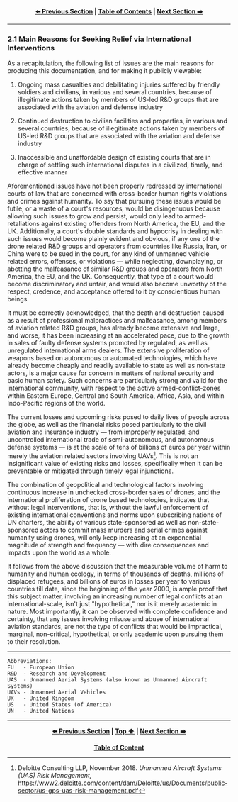 <div align="center">
  
  **[:arrow_left: Previous Section][Prev] | [Table of Contents][TOC] | [Next Section :arrow_right:][Next]**
  
  [Prev]: /expose/02-0.md
  [Next]: /expose/03-0.md
  [TOC]: /README.md#table-of-contents
  
</div>

---

### 2.1 Main Reasons for Seeking Relief via International Interventions

As a recapitulation, the following list of issues are the main reasons for producing this documentation, and for making it publicly viewable: 

1. Ongoing mass casualties and debilitating injuries suffered by friendly soldiers and civilians, in various and several countries, because of illegitimate actions taken by members of US-led R&D groups that are associated with the aviation and defense industry

1. Continued destruction to civilian facilities and properties, in various and several countries, because of illegitimate actions taken by members of US-led R&D groups that are associated with the aviation and defense industry

1. Inaccessible and unaffordable design of existing courts that are in charge of settling such international disputes in a civilized, timely, and effective manner 

Aforementioned issues have not been properly redressed by international courts of law that are concerned with cross-border human rights violations and crimes against humanity. To say that pursuing these issues would be futile, or a waste of a court's resources, would be disingenuous because allowing such issues to grow and persist, would only lead to armed-retaliations against existing offenders from North America, the EU, and the UK. Additionally, a court's double standards and hypocrisy in dealing with such issues would become plainly evident and obvious, if any one of the drone related R&D groups and operators from countries like Russia, Iran, or China were to be sued in the court, for any kind of unmanned vehicle related errors, offenses, or violations — while neglecting, downplaying, or abetting the malfeasance of similar R&D groups and operators from North America, the EU, and the UK. Consequently, that type of a court would become discriminatory and unfair, and would also become unworthy of the respect, credence, and acceptance offered to it by conscientious human beings. 

It must be correctly acknowledged, that the death and destruction caused as a result of professional malpractices and malfeasance, among members of aviation related R&D groups, has already become extensive and large, and worse, it has been increasing at an accelerated pace, due to the growth in sales of faulty defense systems promoted by regulated, as well as unregulated international arms dealers. The extensive proliferation of weapons based on autonomous or automated technologies, which have already become cheaply and readily available to state as well as non-state actors, is a major cause for concern in matters of national security and basic human safety. Such concerns are particularly strong and valid for the international community, with respect to the active armed-conflict-zones within Eastern Europe, Central and South America, Africa, Asia, and within Indo-Pacific regions of the world. 

The current losses and upcoming risks posed to daily lives of people across the globe, as well as the financial risks posed particularly to the civil aviation and insurance industry — from improperly regulated, and uncontrolled international trade of semi-autonomous, and autonomous defense systems — is at the scale of tens of billions of euros per year within merely the aviation related sectors involving UAVs[^1]. This is not an insignificant value of existing risks and losses, specifically when it can be preventable or mitigated through timely legal injunctions.

The combination of geopolitical and technological factors involving continuous increase in unchecked cross-border sales of drones, and the international proliferation of drone based technologies, indicates that without legal interventions, that is, without the lawful enforcement of existing international conventions and norms upon subscribing nations of UN charters, the ability of various state-sponsored as well as non-state-sponsored actors to commit mass murders and serial crimes against humanity using drones, will only keep increasing at an exponential magnitude of strength and frequency — with dire consequences and impacts upon the world as a whole. 

It follows from the above discussion that the measurable volume of harm to humanity and human ecology, in terms of thousands of deaths, millions of displaced refugees, and billions of euros in losses per year to various countries till date, since the beginning of the year 2000, is ample proof that this subject matter, involving an increasing number of legal conflicts at an international-scale, isn't just "hypothetical," nor is it merely academic in nature. Most importantly, it can be observed with complete confidence and certainty, that any issues involving misuse and abuse of international aviation standards, are not the type of conflicts that would be impractical, marginal, non-critical, hypothetical, or only academic upon pursuing them to their resolution. 

---

```
Abbreviations:
EU   - European Union
R&D  - Research and Development
UAS  - Unmanned Aerial Systems (also known as Unmanned Aircraft Systems)
UAVs - Unmanned Aerial Vehicles
UK   - United Kingdom
US   - United States (of America)
UN   - United Nations
```

[^1]: Deloitte Consulting LLP, November 2018. *Unmanned Aircraft Systems (UAS) Risk Management,* https://www2.deloitte.com/content/dam/Deloitte/us/Documents/public-sector/us-gps-uas-risk-management.pdf

---

<div align="center">
  
  **[:arrow_left: Previous Section][Prev] | [Top :arrow_up:][Top] | [Next Section :arrow_right:][Next]** 
  
  **[Table of Content][TOC]**

  [Prev]: /expose/02-0.md
  [Top]: /expose/02-1.md#21-main-reasons-for-seeking-relief-via-international-interventions
  [Next]: /expose/03-0.md
  [TOC]: /README.md#table-of-contents
  
</div>
